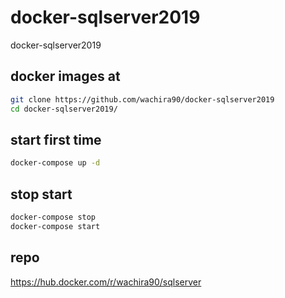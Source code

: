# docker-sqlserver2019

docker-sqlserver2019

## docker images at

```sh
git clone https://github.com/wachira90/docker-sqlserver2019
cd docker-sqlserver2019/
```
## start first time

```sh
docker-compose up -d
```

## stop start

```sh
docker-compose stop
docker-compose start
```

## repo 

https://hub.docker.com/r/wachira90/sqlserver
